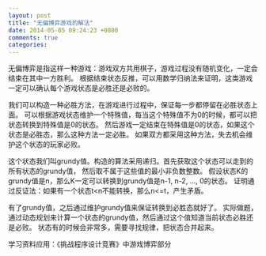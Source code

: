 ```yaml
---
layout: post
title: "无偏博弈游戏的解法"
date: 2014-05-05 09:24:23 +0800
comments: true
categories: 
---
```


无偏博弈是指这样一种游戏：游戏双方共用棋子，游戏过程没有随机变化，一定会结束在其中一方胜利。
根据结束状态反推，可以用数学归纳法来证明，这类游戏一定可以确认每个游戏状态是必胜还是必败的。

我们可以构造一种必胜方法，在游戏进行过程中，保证每一步都停留在必胜状态上面。
可以根据游戏状态维护一个特殊值，每当这个特殊值不为0的时候，都可以把状态转换到特殊值是0的状态。
然后游戏一定结束在特殊值是0的状态，如果这个状态是必胜态，那么这种方法一定必胜。
如果双方都采用这种方法，失去机会维护这个状态的玩家必败。

这个状态我们叫grundy值。构造的算法采用递归。首先获取这个状态可以走到的所有状态的grundy值，
然后取不属于这些值的最小非负数整数。
假设状态K的grundy值是n，那么K一定可以转换到grundy值是n-1, n-2, ..., 0的状态。
证明通过反证法：如果有一个状态t<n不能转换，那么n<=t，产生矛盾。

有了grundy值，之后通过维护grundy值来保证转换到必胜态就好了。
实际做题，通过动态规划来计算一个状态的grundy值，然后通过这个值知道当前状态必胜还是必败。
状态有的时候会非常多，需要寻找规律，把状态合并起来。

学习资料应用：《挑战程序设计竞赛》中游戏博弈部分
